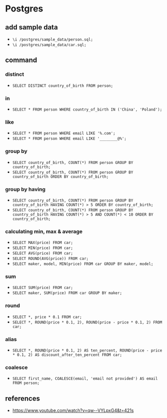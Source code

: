 # Postgres

## add sample data
- `\i /postgres/sample_data/person.sql;`
- `\i /postgres/sample_data/car.sql;`

## command
### distinct
  - `SELECT DISTINCT country_of_birth FROM person;`
### in
  - `SELECT * FROM person WHERE country_of_birth IN ('China', 'Poland');`
### like
  - `SELECT * FROM person WHERE email LIKE '%.com';`
  - `SELECT * FROM person WHERE email LIKE '________@%';`
### group by
  - `SELECT country_of_birth, COUNT(*) FROM person GROUP BY country_of_birth;`
  - `SELECT country_of_birth, COUNT(*) FROM person GROUP BY country_of_birth ORDER BY country_of_birth;`
### group by having
  - `SELECT country_of_birth, COUNT(*) FROM person GROUP BY country_of_birth HAVING COUNT(*) > 5 ORDER BY country_of_birth;`
  - `SELECT country_of_birth, COUNT(*) FROM person GROUP BY country_of_birth HAVING COUNT(*) > 5 AND COUNT(*) < 10 ORDER BY country_of_birth;`
### calculating min, max & average
  - `SELECT MAX(price) FROM car;`
  - `SELECT MIN(price) FROM car;`
  - `SELECT AVG(price) FROM car;`
  - `SELECT ROUND(AVG(price)) FROM car;`
  - `SELECT maker, model, MIN(price) FROM car GROUP BY maker, model;`
### sum
  - `SELECT SUM(price) FROM car;`
  - `SELECT maker, SUM(price) FROM car GROUP BY maker;`
### round
  - `SELECT *, price * 0.1 FROM car;`
  - `SELECT *, ROUND(price * 0.1, 2), ROUND(price - price * 0.1, 2) FROM car;`
### alias
  - `SELECT *, ROUND(price * 0.1, 2) AS ten_percent, ROUND(price - price * 0.1, 2) AS discount_after_ten_percent FROM car;`
### coalesce
  - `SELECT first_name, COALESCE(email, 'email not provided') AS email FROM person;`

## references
  - https://www.youtube.com/watch?v=qw--VYLpxG4&t=421s
